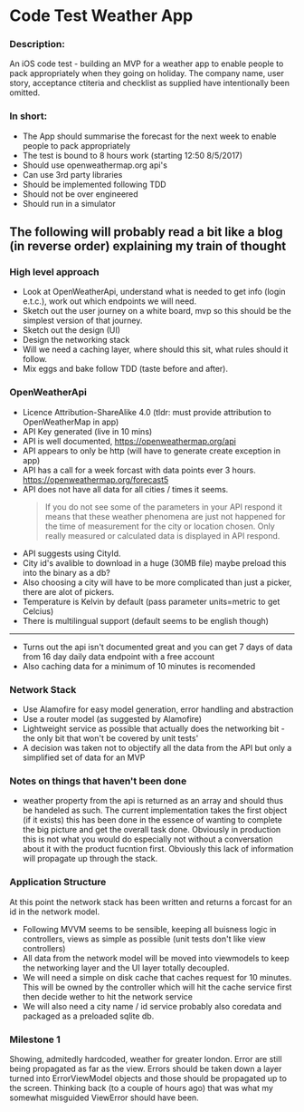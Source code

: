 
# Code Test Weather App
### Description:  
An iOS code test - building an MVP for a weather app to enable people to pack appropriately when they going on holiday.  The company name, user story, acceptance ctiteria and checklist as supplied have intentionally been omitted.

### In short: 

* The App should summarise the forecast for the next week to enable people to pack appropriately
* The test is bound to 8 hours work (starting 12:50 8/5/2017)
* Should use openweathermap.org api's
* Can use 3rd party libraries
* Should be implemented following TDD
* Should not be over engineered
* Should run in a simulator


## The following will probably read a bit like a blog (in reverse order) explaining my train of thought

### High level approach

* Look at OpenWeatherApi, understand what is needed to get info (login e.t.c.), work out which endpoints we will need.
* Sketch out the user journey on a white board, mvp so this should be the simplest version of that journey.
* Sketch out the design (UI) 
* Design the networking stack
* Will we need a caching layer, where should this sit, what rules should it follow.
* Mix eggs and bake follow TDD (taste before and after).

### OpenWeatherApi

* Licence Attribution-ShareAlike 4.0 (tldr: must provide attribution to OpenWeatherMap in app)
* API Key generated (live in 10 mins)
* API is well documented, https://openweathermap.org/api
* API appears to only be http (will have to generate create exception in app)
* API has a call for a week forcast with data points ever 3 hours. https://openweathermap.org/forecast5
* API does not have all data for all cities / times it seems.
    > If you do not see some of the parameters in your API respond it means that these weather phenomena are just not happened for the time of measurement for the city or location chosen. Only really measured or calculated data is displayed in API respond.
* API suggests using CityId.
* City id's avalible to download in a huge (30MB file) maybe preload this into the binary as a db?
* Also choosing a city will have to be more complicated than just a picker, there are alot of pickers.
* Temperature is Kelvin by default (pass parameter units=metric to get Celcius)
* There is multilingual support (default seems to be english though)

---

* Turns out the api isn't documented great and you can get 7 days of data from 16 day daily data endpoint with a free account
* Also caching data for a minimum of 10 minutes is recomended

### Network Stack

* Use Alamofire for easy model generation, error handling and abstraction
* Use a router model (as suggested by Alamofire)
* Lightweight service as possible that actually does the networking bit - the only bit that won't be covered by unit tests'
* A decision was taken not to objectify all the data from the API but only a simplified set of data for an MVP

### Notes on things that haven't been done

* weather property from the api is returned as an array and should thus be handeled as such.  The current implementation takes the first object (if it exists) this has been done in the essence of wanting to complete the big picture and get the overall task done.  Obviously in production this is not what you would do especially not without a conversation about it with the product fucntion first.  Obviously this lack of information will propagate up through the stack.

### Application Structure

At this point the network stack has been written and returns a forcast for an id in the network model.

* Following MVVM seems to be sensible, keeping all buisness logic in controllers, views as simple as possible (unit tests don't like view controllers)
* All data from the network model will be moved into viewmodels to keep the networking layer and the UI layer totally decoupled.
* We will need a simple on disk cache that caches request for 10 minutes.  This will be owned by the controller which will hit the cache service first then decide wether to hit the network service
* We will also need a city name / id service probably also coredata and packaged as a preloaded sqlite db.

### Milestone 1 

Showing, admitedly hardcoded, weather for greater london.  Error are still being propagated as far as the view.  Errors should be taken down a layer turned into ErrorViewModel objects and those should be propagated up to the screen.  Thinking back (to a couple of hours ago) that was what my somewhat misguided ViewError should have been.

